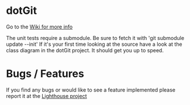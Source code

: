 


dotGit
======

Go to the [Wiki for more info](http://github.com/pheew/dotgit/wikis) 


The unit tests require a submodule. Be sure to fetch it with 'git submodule update --init'
If it's your first time looking at the source have a look at the class diagram in the dotGit project. It should get you up to speed.


Bugs / Features
===============

If you find any bugs or would like to see a feature implemented please report it at the [Lighthouse project](http://pheew.lighthouseapp.com/projects/21305/home)